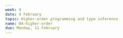 ```yaml
---
week: 4
date: 4 February
topic: Higher-order programming and type inference
name: 04-higher-order
due: Monday, 11 February
---
```

